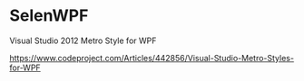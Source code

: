# SelenWPF
Visual Studio 2012 Metro Style for WPF

https://www.codeproject.com/Articles/442856/Visual-Studio-Metro-Styles-for-WPF
